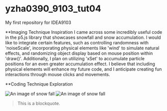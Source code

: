 # yzha0390_9103_tut04
My first repository for IDEA9103

**Imaging Technique Inspiration
I came across some incredibly useful code in the p5.js library that showcases snowfall and snow accumulation. I would like to integrate certain features, such as controlling randomness with 'noiseScale', incorporating physical elements like 'wind' to simulate natural effects, and randomizing object display based on mouse position within 'draw()'. Additionally, I plan on utilizing 'xSet' to accumulate particle positions for an even greater accumulation effect. I believe that including physical elements will enhance my future code, and I anticipate creating fun interactions through mouse clicks and movements.

**Coding Technique Exploration


![An image of snow fall](assets/snow%20fall.png)
![An image of snow fall](assets/snow%20fall+accumulated%20snow.png)

> This is a blockquote.
